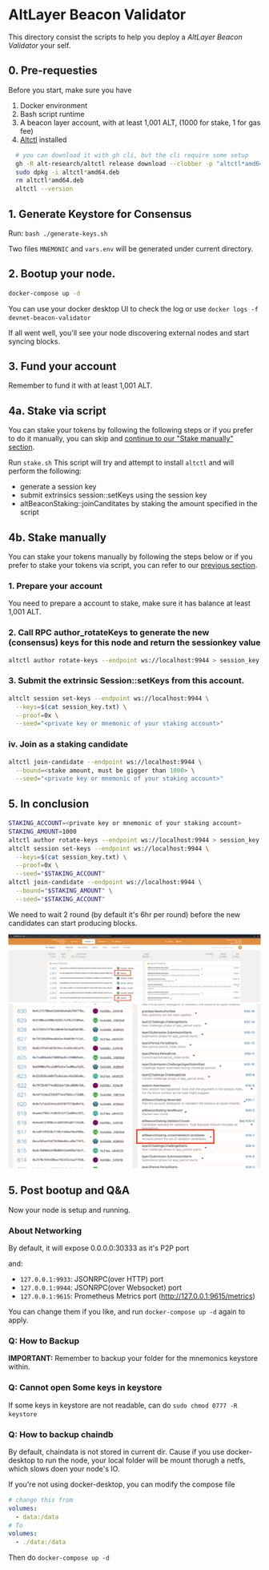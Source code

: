 # AltLayer Beacon Validator

This directory consist the scripts to help you deploy a _AltLayer Beacon Validator_ your self.

## 0. Pre-requesties

Before you start, make sure you have

1. Docker environment
2. Bash script runtime
3. A beacon layer account, with at least 1,001 ALT, (1000 for stake, 1 for gas fee)
4. [Altctl](https://github.com/alt-research/altctl) installed
  ```bash
    # you can download it with gh cli, but the cli require some setup
    gh -R alt-research/altctl release download --clobber -p "altctl*amd64.deb"
    sudo dpkg -i altctl*amd64.deb
    rm altctl*amd64.deb
    altctl --version
  ```

## 1. Generate Keystore for Consensus

Run: `bash ./generate-keys.sh`

Two files `MNEMONIC` and `vars.env` will be generated under current directory.

## 2. Bootup your node.

```bash
docker-compose up -d
```

You can use your docker desktop UI to check the log or use `docker logs -f devnet-beacon-validator`

If all went well, you'll see your node discovering external nodes and start syncing blocks.

## 3. Fund your account
Remember to fund it with at least 1,001 ALT.

## 4a. Stake via script
You can stake your tokens by following the following steps or if you prefer to do it manually, you can skip and [continue to our "Stake manually" section](#4b-stake-manually).

Run `stake.sh`
This script will try and attempt to install `altctl` and will perform the following:
- generate a session key
- submit extrinsics session::setKeys using the session key
- altBeaconStaking::joinCanditates by staking the amount specified in the script

## 4b. Stake manually
You can stake your tokens manually by following the steps below or if you prefer to stake your tokens via script, you can refer to our [previous section](#4a-stake-via-script).

### 1. Prepare your account

You need to prepare a account to stake, make sure it has balance at least 1,001 ALT.

### 2. Call RPC author_rotateKeys to generate the new (consensus) keys for this node and return the sessionkey value

```bash
altctl author rotate-keys --endpoint ws://localhost:9944 > session_key.txt
```

### 3. Submit the extrinsic Session::setKeys from this account.

```bash
altclt session set-keys --endpoint ws://localhost:9944 \
  --keys=$(cat session_key.txt) \
  --proof=0x \
  --seed="<private key or mnemonic of your staking account>"
```

### iv. Join as a staking candidate

```bash
altctl join-candidate --endpoint ws://localhost:9944 \
  --bound=<stake amount, must be gigger than 1000> \
  --seed="<private key or mnemonic of your staking account>"
```

## 5. In conclusion

```bash
STAKING_ACCOUNT=<private key or mnemonic of your staking account>
STAKING_AMOUNT=1000
altctl author rotate-keys --endpoint ws://localhost:9944 > session_key.txt
altclt session set-keys --endpoint ws://localhost:9944 \
  --keys=$(cat session_key.txt) \
  --proof=0x \
  --seed="$STAKING_ACCOUNT"
altctl join-candidate --endpoint ws://localhost:9944 \
  --bound="$STAKING_AMOUNT" \
  --seed="$STAKING_ACCOUNT"
```

We need to wait 2 round (by default it's 6hr per round) before the new candidates can start producing blocks.

![new-validator-join-success-1](./imgs/new-validator-join-success-1.png)
![new-validator-join-success-2](./imgs/new-validator-join-success-2.png)

## 5. Post bootup and Q&A

Now your node is setup and running.

### About Networking
By default, it will expose 0.0.0.0:30333 as it's P2P port

and:

- `127.0.0.1:9933`: JSONRPC(over HTTP) port
- `127.0.0.1:9944`: JSONRPC(over Websocket) port
- `127.0.0.1:9615`: Prometheus Metrics port (http://127.0.0.1:9615/metrics)

You can change them if you like, and run `docker-compose up -d` again to apply.

### Q: How to Backup
**IMPORTANT:** Remember to backup your folder for the mnemonics keystore within.

### Q: Cannot open Some keys in keystore
If some keys in keystore are not readable, can do `sudo chmod 0777 -R keystore`

### Q: How to backup chaindb
By default, chaindata is not stored in current dir. Cause if you use docker-desktop to run the node, your local folder will be mount thorugh a netfs, which slows doen your node's IO.

If you're not using docker-desktop, you can modify the compose file

```yaml
# change this from
volumes:
  - data:/data
# To
volumes:
  - ./data:/data
```

Then do `docker-compose up -d`
